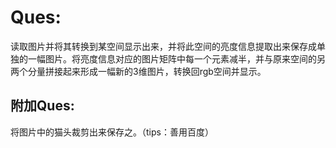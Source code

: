 ﻿# Ques:
读取图片并将其转换到某空间显示出来，并将此空间的亮度信息提取出来保存成单独的一幅图片。将亮度信息对应的图片矩阵中每一个元素减半，并与原来空间的另两个分量拼接起来形成一幅新的3维图片，转换回rgb空间并显示。
## 附加Ques:
将图片中的猫头裁剪出来保存之。（tips：善用百度）
